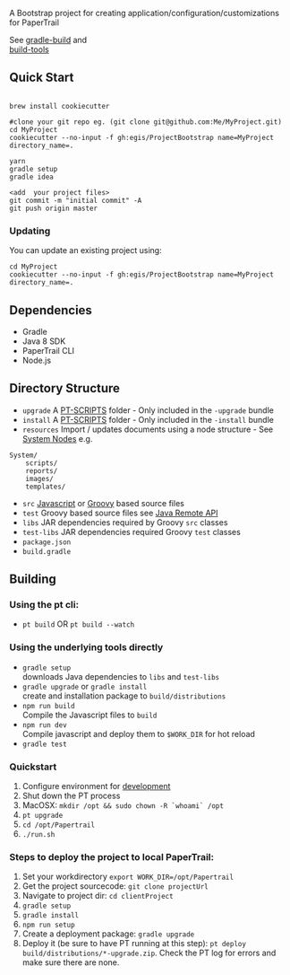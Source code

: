 A Bootstrap project for creating application/configuration/customizations for PaperTrail

See [gradle-build](https://github.com/egis/gradle-build) and  
[build-tools](https://github.com/egis/build-tools)

## Quick Start

```

brew install cookiecutter

#clone your git repo eg. (git clone git@github.com:Me/MyProject.git)
cd MyProject
cookiecutter --no-input -f gh:egis/ProjectBootstrap name=MyProject directory_name=.

yarn
gradle setup
gradle idea

<add  your project files>
git commit -m "initial commit" -A
git push origin master
```

### Updating
You can update an existing project using:
```
cd MyProject
cookiecutter --no-input -f gh:egis/ProjectBootstrap name=MyProject directory_name=.
```

## Dependencies

* Gradle
* Java 8 SDK
* PaperTrail CLI
* Node.js

## Directory Structure

* `upgrade` A [PT-SCRIPTS](http://developer.papertrail.co.za/Reference/Deployment.html#PT-SCRIPTS) folder - Only included in the `-upgrade` bundle
* `install` A [PT-SCRIPTS](http://developer.papertrail.co.za/Reference/Deployment.html#PT-SCRIPTS) folder - Only included in the `-install` bundle
* `resources` Import / updates documents using a node structure - See [System Nodes](http://support.papertrail.co.za/Reference/System-Nodes/)
e.g.
```
System/
	scripts/
	reports/
	images/
	templates/
```
* `src` [Javascript](http://developer.papertrail.co.za/front-end/Plugins.html) or [Groovy](http://developer.papertrail.co.za/back-end/Scripting.html) based source files
* `test` Groovy based source files see [Java Remote API](http://developer.papertrail.co.za/Remote/java-text.html)
* `libs` JAR dependencies required by Groovy `src` classes
* `test-libs` JAR dependencies required Groovy `test` classes
* `package.json`
* `build.gradle`


## Building

### Using the pt cli:
* `pt build` OR `pt build --watch`

### Using the underlying tools directly

* `gradle setup`  
downloads Java dependencies to `libs` and `test-libs`
* `gradle upgrade` or `gradle install`  
create and installation package to `build/distributions`  
* `npm run build`  
Compile the Javascript files to `build`
* `npm run dev`  
Compile javascript and deploy them to `$WORK_DIR` for hot reload
* `gradle test`

### Quickstart
1. Configure environment for [development](http://developer.papertrail.co.za/Reference/Dev-Environment.html)
1. Shut down the PT process
1. MacOSX: ```mkdir /opt && sudo chown -R `whoami` /opt```
1. `pt upgrade`
1. `cd /opt/Papertrail`
1. `./run.sh`

### Steps to deploy the project to local PaperTrail:
1. Set your workdirectory `export WORK_DIR=/opt/Papertrail`
1. Get the project sourcecode: `git clone projectUrl`
1. Navigate to project dir: `cd clientProject`
1. `gradle setup`
1. `gradle install`
1. `npm run setup`
1. Create a deployment package: `gradle upgrade`
1. Deploy it (be sure to have PT running at this step): `pt deploy build/distributions/*-upgrade.zip`. Check the PT log for errors and make sure there are none.
